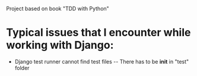 Project based on book "TDD with Python"

# Typical issues that I encounter while working with Django:
- Django test runner cannot find test files
-- There has to be __init__ in "test" folder
